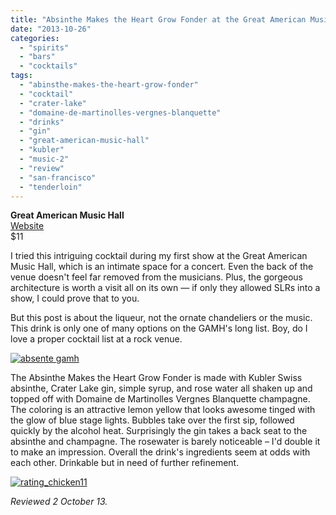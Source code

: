 ```yaml
---
title: "Absinthe Makes the Heart Grow Fonder at the Great American Music Hall"
date: "2013-10-26"
categories: 
  - "spirits"
  - "bars"
  - "cocktails"
tags: 
  - "abinsthe-makes-the-heart-grow-fonder"
  - "cocktail"
  - "crater-lake"
  - "domaine-de-martinolles-vergnes-blanquette"
  - "drinks"
  - "gin"
  - "great-american-music-hall"
  - "kubler"
  - "music-2"
  - "review"
  - "san-francisco"
  - "tenderloin"
---
```


**Great American Music Hall**\
[Website](http://www.slimspresents.com/venue_detail/gamh/)\
$11

I tried this intriguing cocktail during my first show at the Great American Music Hall, which is an intimate space for a concert. Even the back of the venue doesn't feel far removed from the musicians. Plus, the gorgeous architecture is worth a visit all on its own — if only they allowed SLRs into a show, I could prove that to you.

But this post is about the liqueur, not the ornate chandeliers or the music. This drink is only one of many options on the GAMH's long list. Boy, do I love a proper cocktail list at a rock venue.

[![absente gamh](http://s3.amazonaws.com/thegourmez-wpmedia/2013/10/absente-gamh.jpg)](http://www.thegourmez.com/2013/10/absinthe-makes-the-heart-grow-fonder-great-american-music-hall-review/absente-gamh/)

The Absinthe Makes the Heart Grow Fonder is made with Kubler Swiss absinthe, Crater Lake gin, simple syrup, and rose water all shaken up and topped off with Domaine de Martinolles Vergnes Blanquette champagne. The coloring is an attractive lemon yellow that looks awesome tinged with the glow of blue stage lights. Bubbles take over the first sip, followed quickly by the alcohol heat. Surprisingly the gin takes a back seat to the absinthe and champagne. The rosewater is barely noticeable – I'd double it to make an impression. Overall the drink's ingredients seem at odds with each other. Drinkable but in need of further refinement.

[![rating_chicken11](http://s3.amazonaws.com/thegourmez-wpmedia/2009/02/rating_chicken11.gif)](http://www.thegourmez.com/2009/02/barten-guestier-private-selection-merlot-2006/rating_chicken11/)

_Reviewed 2 October 13._

